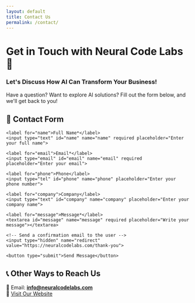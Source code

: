 ```yaml
---
layout: default
title: Contact Us
permalink: /contact/
---
```


# Get in Touch with Neural Code Labs 🚀  
### **Let's Discuss How AI Can Transform Your Business!**  

Have a question? Want to explore AI solutions? Fill out the form below, and we'll get back to you!

## **📩 Contact Form**

<form action="https://api.web3forms.com/submit" method="POST">
    <input type="hidden" name="access_key" value="44a3b605-fda5-4ac5-85b8-4e3a1c20d2bf">
    <input type="hidden" name="autoresponder" value="true">
    <input type="hidden" name="autoresponder_subject" value="We received your message - Neural Code Labs">
    <input type="hidden" name="autoresponder_message" value="Hi {name}, thank you for reaching out to Neural Code Labs! We've received your message and will get back to you shortly.">
    <input type="hidden" name="autoresponder_from_name" value="Neural Code Labs">
    <input type="hidden" name="autoresponder_from_email" value="info@neuralcodelabs.com">
    <input type="hidden" name="autoresponder_replyto" value="info@neuralcodelabs.com">
    
    <label for="name">Full Name*</label>
    <input type="text" id="name" name="name" required placeholder="Enter your full name">
    
    <label for="email">Email*</label>
    <input type="email" id="email" name="email" required placeholder="Enter your email">
    
    <label for="phone">Phone</label>
    <input type="tel" id="phone" name="phone" placeholder="Enter your phone number">
    
    <label for="company">Company</label>
    <input type="text" id="company" name="company" placeholder="Enter your company name">
    
    <label for="message">Message*</label>
    <textarea id="message" name="message" required placeholder="Write your message"></textarea>

    <!-- Send a confirmation email to the user -->
    <input type="hidden" name="redirect" value="https://neuralcodelabs.com/thank-you">

    <button type="submit">Send Message</button>
</form>


## **📞 Other Ways to Reach Us**
📧 Email: **info@neuralcodelabs.com**  
🔗 [Visit Our Website](https://neuralcodelabs.com)  
